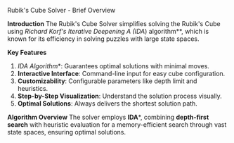 Rubik's Cube Solver - Brief Overview

 **Introduction**
The Rubik's Cube Solver simplifies solving the Rubik's Cube using **Richard Korf's Iterative Deepening A* (IDA*) algorithm**, which is known for its efficiency in solving puzzles with large state spaces.


 **Key Features**
1. **IDA* Algorithm**: Guarantees optimal solutions with minimal moves.
2. **Interactive Interface**: Command-line input for easy cube configuration.
3. **Customizability**: Configurable parameters like depth limit and heuristics.
4. **Step-by-Step Visualization**: Understand the solution process visually.
5. **Optimal Solutions**: Always delivers the shortest solution path.





 **Algorithm Overview**
The solver employs **IDA***, combining **depth-first search** with heuristic evaluation for a memory-efficient search through vast state spaces, ensuring optimal solutions.
